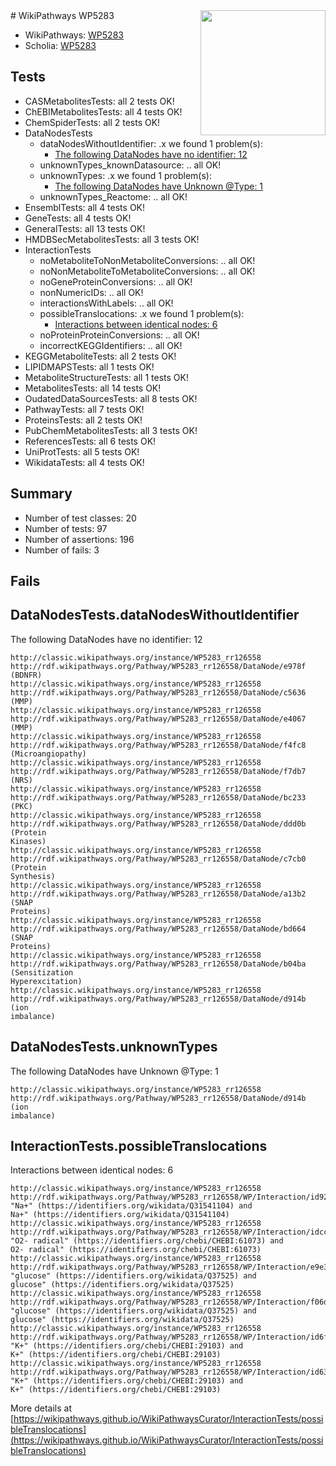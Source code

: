 <img style="float: right; width: 200px" src="https://upload.wikimedia.org/wikipedia/commons/thumb/8/83/Wplogo_with_text_500.png/640px-Wplogo_with_text_500.png" />
# WikiPathways WP5283

* WikiPathways: [WP5283](https://wikipathways.org/pathways/WP5283)
* Scholia: [WP5283](https://scholia.toolforge.org/wikipathways/WP5283)
## Tests
* CASMetabolitesTests: all 2 tests OK!
* ChEBIMetabolitesTests: all 4 tests OK!
* ChemSpiderTests: all 2 tests OK!
* DataNodesTests
    * dataNodesWithoutIdentifier: .x we found 1 problem(s):
        * [The following DataNodes have no identifier: 12](#8792c492)
    * unknownTypes_knownDatasource: .. all OK!
    * unknownTypes: .x we found 1 problem(s):
        * [The following DataNodes have Unknown @Type: 1](#839973df)
    * unknownTypes_Reactome: .. all OK!
* EnsemblTests: all 4 tests OK!
* GeneTests: all 4 tests OK!
* GeneralTests: all 13 tests OK!
* HMDBSecMetabolitesTests: all 3 tests OK!
* InteractionTests
    * noMetaboliteToNonMetaboliteConversions: .. all OK!
    * noNonMetaboliteToMetaboliteConversions: .. all OK!
    * noGeneProteinConversions: .. all OK!
    * nonNumericIDs: .. all OK!
    * interactionsWithLabels: .. all OK!
    * possibleTranslocations: .x we found 1 problem(s):
        * [Interactions between identical nodes: 6](#1c11820b)
    * noProteinProteinConversions: .. all OK!
    * incorrectKEGGIdentifiers: .. all OK!
* KEGGMetaboliteTests: all 2 tests OK!
* LIPIDMAPSTests: all 1 tests OK!
* MetaboliteStructureTests: all 1 tests OK!
* MetabolitesTests: all 14 tests OK!
* OudatedDataSourcesTests: all 8 tests OK!
* PathwayTests: all 7 tests OK!
* ProteinsTests: all 2 tests OK!
* PubChemMetabolitesTests: all 3 tests OK!
* ReferencesTests: all 6 tests OK!
* UniProtTests: all 5 tests OK!
* WikidataTests: all 4 tests OK!


## Summary

* Number of test classes: 20
* Number of tests: 97
* Number of assertions: 196
* Number of fails: 3

## Fails

<a name="8792c492" />

## DataNodesTests.dataNodesWithoutIdentifier

The following DataNodes have no identifier: 12
```
http://classic.wikipathways.org/instance/WP5283_rr126558 http://rdf.wikipathways.org/Pathway/WP5283_rr126558/DataNode/e978f (BDNFR)
http://classic.wikipathways.org/instance/WP5283_rr126558 http://rdf.wikipathways.org/Pathway/WP5283_rr126558/DataNode/c5636 (MMP)
http://classic.wikipathways.org/instance/WP5283_rr126558 http://rdf.wikipathways.org/Pathway/WP5283_rr126558/DataNode/e4067 (MMP)
http://classic.wikipathways.org/instance/WP5283_rr126558 http://rdf.wikipathways.org/Pathway/WP5283_rr126558/DataNode/f4fc8 (Microangiopathy)
http://classic.wikipathways.org/instance/WP5283_rr126558 http://rdf.wikipathways.org/Pathway/WP5283_rr126558/DataNode/f7db7 (NRS)
http://classic.wikipathways.org/instance/WP5283_rr126558 http://rdf.wikipathways.org/Pathway/WP5283_rr126558/DataNode/bc233 (PKC)
http://classic.wikipathways.org/instance/WP5283_rr126558 http://rdf.wikipathways.org/Pathway/WP5283_rr126558/DataNode/ddd0b (Protein
Kinases)
http://classic.wikipathways.org/instance/WP5283_rr126558 http://rdf.wikipathways.org/Pathway/WP5283_rr126558/DataNode/c7cb0 (Protein
Synthesis)
http://classic.wikipathways.org/instance/WP5283_rr126558 http://rdf.wikipathways.org/Pathway/WP5283_rr126558/DataNode/a13b2 (SNAP
Proteins)
http://classic.wikipathways.org/instance/WP5283_rr126558 http://rdf.wikipathways.org/Pathway/WP5283_rr126558/DataNode/bd664 (SNAP
Proteins)
http://classic.wikipathways.org/instance/WP5283_rr126558 http://rdf.wikipathways.org/Pathway/WP5283_rr126558/DataNode/b04ba (Sensitization
Hyperexcitation)
http://classic.wikipathways.org/instance/WP5283_rr126558 http://rdf.wikipathways.org/Pathway/WP5283_rr126558/DataNode/d914b (ion
imbalance)
```

<a name="839973df" />

## DataNodesTests.unknownTypes

The following DataNodes have Unknown @Type: 1
```
http://classic.wikipathways.org/instance/WP5283_rr126558 http://rdf.wikipathways.org/Pathway/WP5283_rr126558/DataNode/d914b (ion
imbalance)
```

<a name="1c11820b" />

## InteractionTests.possibleTranslocations

Interactions between identical nodes: 6
```
http://classic.wikipathways.org/instance/WP5283_rr126558 http://rdf.wikipathways.org/Pathway/WP5283_rr126558/WP/Interaction/id923301e0 "Na+" (https://identifiers.org/wikidata/Q31541104) and 
Na+" (https://identifiers.org/wikidata/Q31541104)
http://classic.wikipathways.org/instance/WP5283_rr126558 http://rdf.wikipathways.org/Pathway/WP5283_rr126558/WP/Interaction/idcc5067f9 "O2- radical" (https://identifiers.org/chebi/CHEBI:61073) and 
O2- radical" (https://identifiers.org/chebi/CHEBI:61073)
http://classic.wikipathways.org/instance/WP5283_rr126558 http://rdf.wikipathways.org/Pathway/WP5283_rr126558/WP/Interaction/e9e3a "glucose" (https://identifiers.org/wikidata/Q37525) and 
glucose" (https://identifiers.org/wikidata/Q37525)
http://classic.wikipathways.org/instance/WP5283_rr126558 http://rdf.wikipathways.org/Pathway/WP5283_rr126558/WP/Interaction/f06d5 "glucose" (https://identifiers.org/wikidata/Q37525) and 
glucose" (https://identifiers.org/wikidata/Q37525)
http://classic.wikipathways.org/instance/WP5283_rr126558 http://rdf.wikipathways.org/Pathway/WP5283_rr126558/WP/Interaction/id6f50d99c "K+" (https://identifiers.org/chebi/CHEBI:29103) and 
K+" (https://identifiers.org/chebi/CHEBI:29103)
http://classic.wikipathways.org/instance/WP5283_rr126558 http://rdf.wikipathways.org/Pathway/WP5283_rr126558/WP/Interaction/id6330e88e "K+" (https://identifiers.org/chebi/CHEBI:29103) and 
K+" (https://identifiers.org/chebi/CHEBI:29103)
```

More details at [https://wikipathways.github.io/WikiPathwaysCurator/InteractionTests/possibleTranslocations](https://wikipathways.github.io/WikiPathwaysCurator/InteractionTests/possibleTranslocations)

